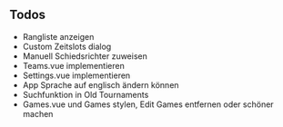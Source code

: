 
## Todos
+ Rangliste anzeigen
+ Custom Zeitslots  dialog
+ Manuell Schiedsrichter zuweisen
+ Teams.vue implementieren
+ Settings.vue implementieren
+ App Sprache auf englisch ändern können
+ Suchfunktion in Old Tournaments
+ Games.vue und Games stylen, Edit Games entfernen oder schöner machen

